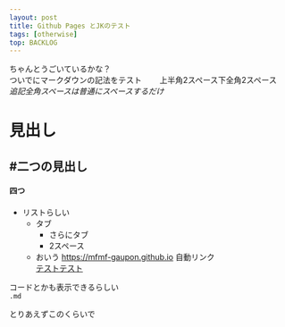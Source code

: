 ```yaml
---
layout: post
title: Github Pages とJKのテスト
tags: [otherwise]
top: BACKLOG
---
```

ちゃんとうごいているかな？  
ついでにマークダウンの記法をテスト　　
上半角2スペース下全角2スペース  
*追記全角スペースは普通にスペースするだけ*


# 見出し
## #二つの見出し
#### 四つ


* リストらしい
	* タブ
		* さらにタブ
	    * 2スペース
	* おいう
<https://mfmf-gaupon.github.io>
自動リンク  
[テストテスト](https://mfmf-gaupon.github.io)  



コードとかも表示できるらしい  
`.md`  

とりあえずこのくらいで
